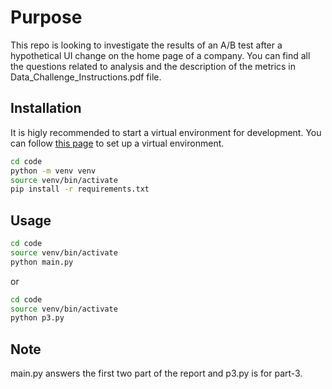 # Purpose
This repo is looking to investigate the results of an A/B test after a hypothetical UI change on the home page of a company. You can find all the questions related to analysis and the description of the metrics in Data_Challenge_Instructions.pdf file.
## Installation
It is higly recommended to start a virtual environment for development.
You can follow <a href="https://gist.github.com/simonw/4835a22c79a8d3c29dd155c716b19e16" target="_top">this page</a> to set up a virtual environment.
```sh
cd code
python -m venv venv
source venv/bin/activate
pip install -r requirements.txt
```
## Usage
```sh
cd code
source venv/bin/activate
python main.py
```
or 
```sh
cd code
source venv/bin/activate
python p3.py
```
## Note
main.py answers the first two part of the report and p3.py is for part-3.
